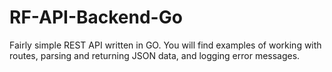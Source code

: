 # RF-API-Backend-Go
Fairly simple REST API written in GO. You will find examples of working with routes, parsing and returning JSON data, and logging error messages.
